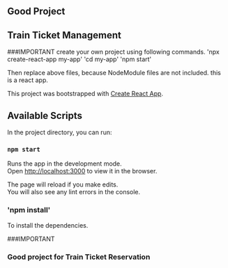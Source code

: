 ## Good Project
## Train Ticket Management
###IMPORTANT
create your own project using following commands. 
'npx create-react-app my-app'
'cd my-app'
'npm start'

Then replace above files, because NodeModule files are not included.
this is a react app.


This project was bootstrapped with [Create React App](https://github.com/facebook/create-react-app).

## Available Scripts

In the project directory, you can run:

### `npm start`

Runs the app in the development mode.<br>
Open [http://localhost:3000](http://localhost:3000) to view it in the browser.

The page will reload if you make edits.<br>
You will also see any lint errors in the console.

### 'npm install'

To install the dependencies.

###IMPORTANT
### Good project for Train Ticket Reservation
